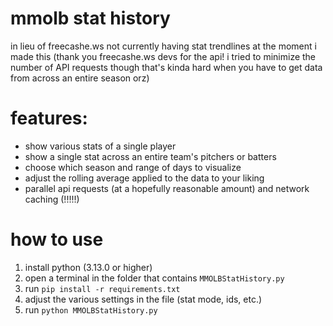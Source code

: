 # mmolb stat history
in lieu of freecashe.ws not currently having stat trendlines at the moment i made this (thank you freecashe.ws devs for the api! i tried to minimize the number of API requests though that's kinda hard when you have to get data from across an entire season orz)

# features:
- show various stats of a single player
- show a single stat across an entire team's pitchers or batters
- choose which season and range of days to visualize
- adjust the rolling average applied to the data to your liking
- parallel api requests (at a hopefully reasonable amount) and network caching (!!!!!)

# how to use
1. install python (3.13.0 or higher)
2. open a terminal in the folder that contains `MMOLBStatHistory.py`
3. run `pip install -r requirements.txt`
4. adjust the various settings in the file (stat mode, ids, etc.)
5. run `python MMOLBStatHistory.py`
